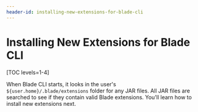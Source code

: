 ```yaml
---
header-id: installing-new-extensions-for-blade-cli
---
```


# Installing New Extensions for Blade CLI

[TOC levels=1-4]

When Blade CLI starts, it looks in the user's `${user.home}/.blade/extensions`
folder for any JAR files. All JAR files are searched to see if they contain
valid Blade extensions. You'll learn how to install new extensions next.

